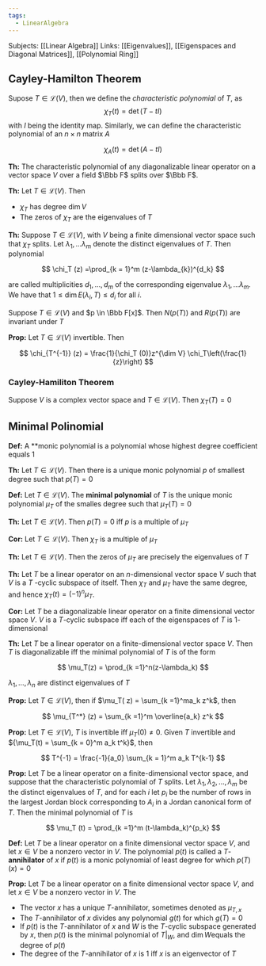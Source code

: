 ```yaml
---
tags:
  - LinearAlgebra
---
```

Subjects: [[Linear Algebra]]
Links: [[Eigenvalues]], [[Eigenspaces and Diagonal Matrices]], [[Polynomial Ring]]
## Cayley-Hamilton Theorem
Supose $T \in \mathcal L(V)$, then we define the _characteristic polynomial_ of $T$, as
$$ \chi_T(t ) = \det (T-tI) $$
with $I$ being the identity map. Similarly, we can define the characteristic polynomial of an $n \times n$ matrix $A$

$$ \chi_A (t) = \det (A-tI) $$

********Th:******** The characteristic polynomial of any diagonalizable linear operator on a vector space $V$ over a field $\Bbb F$ splits over $\Bbb F$.

********Th:******** Let $T \in \mathcal L(V)$. Then
- $\chi_T$ has degree $\dim V$
- The zeros of $\chi_T$ are the eigenvalues of $T$

**Th:** Suppose $T \in \mathcal L(V)$, with $V$ being a finite dimensional vector space such that $\chi_T$ splits. Let $\lambda_1,\dots \lambda_m$ denote the distinct eigenvalues of $T$. Then polynomial

$$ \chi_T (z) =\prod_{k = 1}^m (z-\lambda_{k})^{d_k} $$

are called multiplicities $d_1, \dots, d_m$ of the corresponding eigenvalue $\lambda_1, \dots \lambda_m$. We have that $1 \le \dim E(\lambda_i, T) \le d_i$ for all $i$.

Suppose $T \in \mathcal L(V)$ and $p \in \Bbb F[x]$. Then $N(p(T))$ and $R(p(T))$ are invariant under $T$

**Prop:** Let $T \in \mathcal L(V)$ invertible. Then

$$ \chi_{T^{-1}} (z) = \frac{1}{\chi_T (0)}z^{\dim V} \chi_T\left(\frac{1}{z}\right) $$

### Cayley-Hamiliton Theorem
Suppose $V$ is a complex vector space and $T \in \mathcal L(V)$. Then $\chi_T (T) = 0$

## Minimal Polinomial

**Def:** A **monic polynomial is a polynomial whose highest degree coefficient equals $1$

********Th:******** Let $T \in \mathcal L(V)$. Then there is a unique monic polynomial $p$ of smallest degree such that $p(T) = 0$

**Def:** Let $T \in \mathcal L(V)$. The **minimal polynomial** of $T$ is the unique monic polynomial $\mu_T$ of the smalles degree such that $\mu_T(T) = 0$

**************Th:************** Let $T \in \mathcal L(V)$. Then $p(T) = 0$ iff $p$ is a multiple of $\mu_T$

********Cor:******** Let $T \in \mathcal L(V)$. Then $\chi_T$ is a multiple of $\mu_T$

**Th:** Let $T \in \mathcal L(V)$. Then the zeros of $\mu _T$ are precisely the eigenvalues of $T$

********Th:******** Let $T$ be a linear operator on an $n$-dimensional vector space $V$ such that $V$ is a $T$ -cyclic subspace of itself. Then $\chi_T$ and $\mu_T$ have the same degree, and hence ${\chi_T(t) = ( - 1)^n\mu_T}$.

**Cor:** Let $T$ be a diagonalizable linear operator on a finite dimensional vector space $V$. $V$ is a $T$-cyclic subspace iff each of the eigenspaces of $T$ is $1$-dimensional

**Th:** Let $T$ be a linear operator on a finite-dimensional vector space $V$. Then $T$ is diagonalizable iff the minimal polynomial of $T$ is of the form

$$ \mu_T(z) = \prod_{k =1}^n(z-\lambda_k) $$

$\lambda_1, \dots, \lambda_n$ are distinct eigenvalues of $T$

**************Prop:************** Let $T \in \mathcal L(V)$, then if $\mu_T( z) = \sum_{k =1}^ma_k z^k$, then

$$ \mu_{T^*} (z) = \sum_{k =1}^m \overline{a_k} z^k $$

**Prop:** Let $T \in \mathcal L(V)$, $T$ is invertible iff $\mu_T(0) \ne 0$. Given $T$ invertible and ${\mu_T(t) = \sum_{k = 0}^m a_k t^k}$, then

$$ T^{-1} = \frac{-1}{a_0} \sum_{k = 1}^m a_k T^{k-1} $$

**Prop:** Let $T$ be a linear operator on a finite-dimensional vector space, and suppose that the characteristic polynomial of $T$ splits. Let $\lambda_1, \lambda_2, \dots, \lambda_m$ be the distinct eigenvalues of $T$, and for each $i$ let $p_i$ be the number of rows in the largest Jordan block corresponding to $A_i$ in a Jordan canonical form of $T$. Then the minimal polynomial of $T$ is

$$ \mu_T (t) = \prod_{k =1}^m (t-\lambda_k)^{p_k} $$

**Def:** Let $T$ be a linear operator on a finite dimensional vector space $V$, and let $x \in V$ be a nonzero vector in $V$. The polynomial $p(t)$ is called a $T$-********annihilator******** of $x$ if $p(t)$ is a monic polynomial of least degree for which $p(T)(x) = 0$

**Prop:** Let $T$ be a linear operator on a finite dimensional vector space $V$, and let $x \in V$ be a nonzero vector in $V$. The

- The vector $x$ has a unique $T$-annihilator, sometimes denoted as $\mu_{T, x}$
- The $T$-annihilator of $x$ divides any polynomial $g(t)$ for which $g(T) =0$
- If $p(t)$ is the $T$-annihilator of $x$ and $W$ is the $T$-cyclic subspace generated by $x$, then $p(t)$ is the minimal polynomial of $T|_W$, and $\dim W$equals the degree of $p(t)$
- The degree of the $T$-annihilator of $x$ is $1$ iff $x$ is an eigenvector of $T$